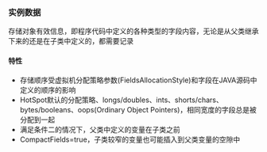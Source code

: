 ### 实例数据 ####
存储对象有效信息，即程序代码中定义的各种类型的字段内容，无论是从父类继承下来的还是在子类中定义的，都需要记录

#### 特性 ####
- 存储顺序受虚拟机分配策略参数(FieldsAllocationStyle)和字段在JAVA源码中定义的顺序的影响
- HotSpot默认的分配策略、longs/doubles、ints、shorts/chars、bytes/booleans、oops(Ordinary Object Pointers)，相同宽度的字段总是被分配到一起
- 满足条件二的情况下，父类中定义的变量在子类之前
- CompactFields=true，子类较窄的变量也可能插入到父类变量的空隙中